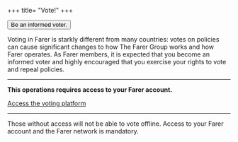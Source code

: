 +++
title= "Vote!"
+++

<a href="/vote/be-informed"><button>Be an informed voter.</button></a>

Voting in Farer is starkly different from many countries: votes on policies can cause significant changes to how The Farer Group works and how Farer operates. As Farer members, it is expected that you become an informed voter and highly encouraged that you exercise your rights to vote and repeal policies.

---

**This operations requires access to your Farer account.**

[Access the voting platform](https://sec.gouv.fa/voting)

---

Those without access will not be able to vote offline. Access to your Farer account and the Farer network is mandatory.